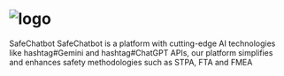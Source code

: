 # ![logo](https://github.com/user-attachments/assets/0dddfc61-3733-4cf9-b08b-41531470c578)
SafeChatbot
SafeChatbot is a platform with cutting-edge AI technologies like hashtag#Gemini and hashtag#ChatGPT APIs, our platform simplifies and enhances safety methodologies such as STPA, FTA and FMEA 
